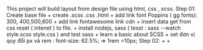 This project will build layout from design file using html, css , scss.
Step 01: Create base file
    + create .scss .css .html 
    + add link font Poppins ( gg fonts): 300, 400,500,600
    + add link fontawesome link cdn
    + insert data get from css reset ( intenet ) to file.
    + install nodejs, sass ( tesst : sass --watch style.scss style.css ) and test sass
    + learn a basic about SCSS
    + set đơn vị quy đổi px và rem : font-size: 62.5%; => 1rem =10px;
Step 02: 
    + 
    + 